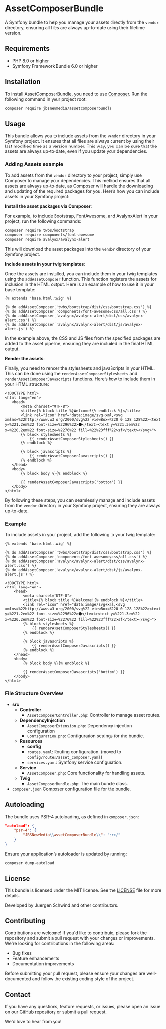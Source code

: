 # AssetComposerBundle

A Symfony bundle to help you manage your assets directly from the `vendor` directory, ensuring all files are always up-to-date using their filetime version.

## Requirements

- PHP 8.0 or higher
- Symfony Framework Bundle 6.0 or higher

## Installation

To install AssetComposerBundle, you need to use [Composer](https://getcomposer.org/). Run the following command in your project root:

```bash
composer require jbsnewmedia/assetcomposerbundle
```

## Usage

This bundle allows you to include assets from the `vendor` directory in your Symfony project. It ensures that all files are always current by using their last modified time as a version number. This way, you can be sure that the assets are always up-to-date, even if you update your dependencies.

### Adding Assets example 

To add assets from the `vendor` directory to your project, simply use Composer to manage your dependencies. This method ensures that all assets are always up-to-date, as Composer will handle the downloading and updating of the required packages for you. Here’s how you can include assets in your Symfony project:

**Install the asset packages via Composer**:

For example, to include Bootstrap, FontAwesome, and AvalynxAlert in your project, run the following commands:

```bash
composer require twbs/bootstrap
composer require components/font-awesome
composer require avalynx/avalynx-alert
```

This will download the asset packages into the `vendor` directory of your Symfony project.

**Include assets in your twig templates**:

Once the assets are installed, you can include them in your twig templates using the `addAssetComposer` function. This function registers the assets for inclusion in the HTML output. Here is an example of how to use it in your base template:

```twig
{% extends 'base.html.twig' %}

{% do addAssetComposer('twbs/bootstrap/dist/css/bootstrap.css') %}
{% do addAssetComposer('components/font-awesome/css/all.css') %}
{% do addAssetComposer('avalynx/avalynx-alert/dist/css/avalynx-alert.css') %}
{% do addAssetComposer('avalynx/avalynx-alert/dist/js/avalynx-alert.js') %}
```

In the example above, the CSS and JS files from the specified packages are added to the asset pipeline, ensuring they are included in the final HTML output.

**Render the assets**:

Finally, you need to render the stylesheets and javaScripts in your HTML. This can be done using the `renderAssetComposerStylesheets` and `renderAssetComposerJavascripts` functions. Here’s how to include them in your HTML structure:

```twig
<!DOCTYPE html>
<html lang="en">
   <head>
       <meta charset="UTF-8">
       <title>{% block title %}Welcome!{% endblock %}</title>
       <link rel="icon" href="data:image/svg+xml,<svg xmlns=%22http://www.w3.org/2000/svg%22 viewBox=%220 0 128 128%22><text y=%221.2em%22 font-size=%2296%22>⚫️</text><text y=%221.3em%22 x=%220.2em%22 font-size=%2276%22 fill=%22%23fff%22>sf</text></svg>">
       {% block stylesheets %}
           {{ renderAssetComposerStylesheets() }}
       {% endblock %}

       {% block javascripts %}
           {{ renderAssetComposerJavascripts() }}
       {% endblock %}
   </head>
   <body>
       {% block body %}{% endblock %}

       {{ renderAssetComposerJavascripts('bottom') }}
   </body>
</html>
```

By following these steps, you can seamlessly manage and include assets from the `vendor` directory in your Symfony project, ensuring they are always up-to-date.

### Example

To include assets in your project, add the following to your twig template:

```twig
{% extends 'base.html.twig' %}

{% do addAssetComposer('twbs/bootstrap/dist/css/bootstrap.css') %}
{% do addAssetComposer('components/font-awesome/css/all.css') %}
{% do addAssetComposer('avalynx/avalynx-alert/dist/css/avalynx-alert.css') %}
{% do addAssetComposer('avalynx/avalynx-alert/dist/js/avalynx-alert.js') %}
```

```twig
<!DOCTYPE html>
<html lang="en">
    <head>
        <meta charset="UTF-8">
        <title>{% block title %}Welcome!{% endblock %}</title>
        <link rel="icon" href="data:image/svg+xml,<svg xmlns=%22http://www.w3.org/2000/svg%22 viewBox=%220 0 128 128%22><text y=%221.2em%22 font-size=%2296%22>⚫️</text><text y=%221.3em%22 x=%220.2em%22 font-size=%2276%22 fill=%22%23fff%22>sf</text></svg>">
        {% block stylesheets %}
            {{ renderAssetComposerStylesheets() }}
        {% endblock %}

        {% block javascripts %}
            {{ renderAssetComposerJavascripts() }}
        {% endblock %}
    </head>
    <body>
        {% block body %}{% endblock %}

        {{ renderAssetComposerJavascripts('bottom') }}
    </body>
</html>
```

### File Structure Overview

- **src**
  - **Controller**
    - `AssetComposerController.php`: Controller to manage asset routes.
  - **DependencyInjection**
    - `AssetComposerExtension.php`: Dependency injection configuration.
    - `Configuration.php`: Configuration settings for the bundle.
  - **Resources**
    - **config**
    - `routes.yaml`: Routing configuration. (moved to `config/routes/asset_composer.yaml`)
    - `services.yaml`: Symfony service configuration.
  - **Service**
    - `AssetComposer.php`: Core functionality for handling assets.
  - **Twig**
    - `AssetComposerBundle.php`: The main bundle class.
- `composer.json` Composer configuration file for the bundle.

## Autoloading

The bundle uses PSR-4 autoloading, as defined in `composer.json`:

```json
"autoload": {
    "psr-4": {
        "JBSNewMedia\\AssetComposerBundle\\": "src/"
    }
}
```

Ensure your application's autoloader is updated by running:

```bash
composer dump-autoload
```

## License

This bundle is licensed under the MIT license. See the [LICENSE](LICENSE) file for more details.

Developed by Juergen Schwind and other contributors.

## Contributing

Contributions are welcome! If you'd like to contribute, please fork the repository and submit a pull request with your changes or improvements. We're looking for contributions in the following areas:

- Bug fixes
- Feature enhancements
- Documentation improvements

Before submitting your pull request, please ensure your changes are well-documented and follow the existing coding style of the project.

## Contact

If you have any questions, feature requests, or issues, please open an issue on our [GitHub repository](https://github.com/jbs-newmedia/asset-composer-bundle) or submit a pull request.

We'd love to hear from you!
